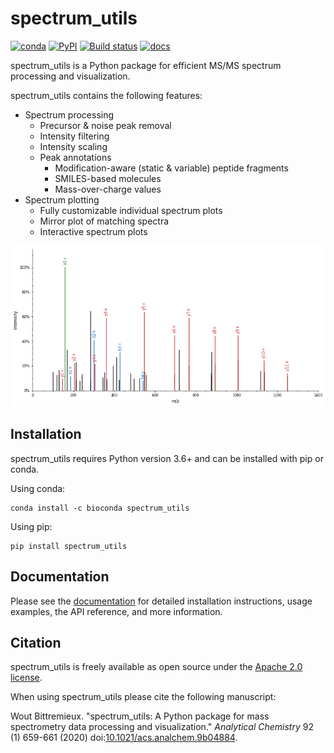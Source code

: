 # spectrum_utils

[![conda](https://img.shields.io/conda/vn/bioconda/spectrum_utils?color=green)](http://bioconda.github.io/recipes/spectrum_utils/README.html)
[![PyPI](https://img.shields.io/pypi/v/spectrum_utils?color=green)](https://pypi.org/project/spectrum_utils/)
[![Build status](https://github.com/bittremieux/spectrum_utils/workflows/tests/badge.svg)](https://github.com/bittremieux/spectrum_utils/actions?query=workflow:tests)
[![docs](https://readthedocs.org/projects/spectrum_utils/badge/?version=latest)](https://spectrum_utils.readthedocs.io/en/latest/?badge=latest)

spectrum_utils is a Python package for efficient MS/MS spectrum processing and
visualization.

spectrum_utils contains the following features:

- Spectrum processing
    - Precursor & noise peak removal
    - Intensity filtering
    - Intensity scaling
    - Peak annotations
        - Modification-aware (static & variable) peptide fragments
        - SMILES-based molecules
        - Mass-over-charge values
- Spectrum plotting
    - Fully customizable individual spectrum plots
    - Mirror plot of matching spectra
    - Interactive spectrum plots

![spectrum_utils](spectrum_utils.png)

## Installation

spectrum_utils requires Python version 3.6+ and can be installed with pip or
conda.

Using conda:

    conda install -c bioconda spectrum_utils

Using pip:

    pip install spectrum_utils

## Documentation

Please see the [documentation](https://spectrum-utils.readthedocs.io/) for
detailed installation instructions, usage examples, the API reference, and more
information.

## Citation
 
spectrum_utils is freely available as open source under the
[Apache 2.0 license](http://opensource.org/licenses/Apache-2.0).

When using spectrum_utils please cite the following manuscript:
 
Wout Bittremieux. "spectrum_utils: A Python package for mass spectrometry data
processing and visualization." _Analytical Chemistry_ 92 (1) 659-661 (2020)
doi:[10.1021/acs.analchem.9b04884](https://doi.org/10.1021/acs.analchem.9b04884).

